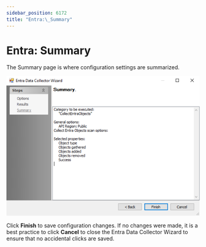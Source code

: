 ```yaml
---
sidebar_position: 6172
title: "Entra:\_Summary"
---
```


# Entra: Summary

The Summary page is where configuration settings are summarized.

![Summary page of the Entra Data Collector Wizard](../../../../../../../static/images/AccessAnalyzer_12.0/Content/Resources/Images/EnterpriseAuditor/Admin/DataCollector/Entra/Summary.png "Summary page of the Entra Data Collector Wizard")

Click **Finish** to save configuration changes. If no changes were made, it is a best practice to click **Cancel** to close the Entra Data Collector Wizard to ensure that no accidental clicks are saved.